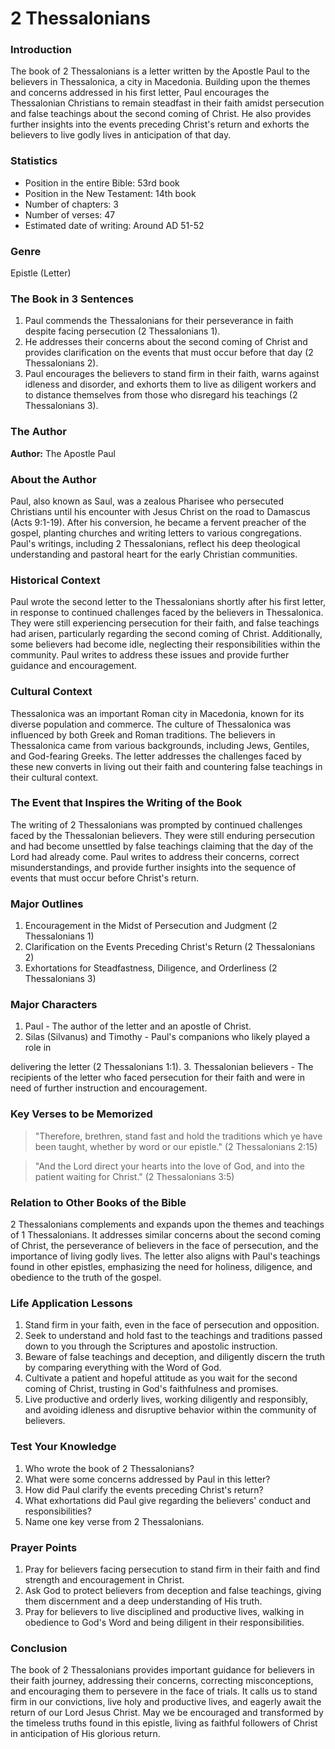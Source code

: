 # 2 Thessalonians

### Introduction

The book of 2 Thessalonians is a letter written by the Apostle Paul to the believers in Thessalonica, a city in Macedonia. Building upon the themes and concerns addressed in his first letter, Paul encourages the Thessalonian Christians to remain steadfast in their faith amidst persecution and false teachings about the second coming of Christ. He also provides further insights into the events preceding Christ's return and exhorts the believers to live godly lives in anticipation of that day.

### Statistics

* Position in the entire Bible: 53rd book
* Position in the New Testament: 14th book
* Number of chapters: 3
* Number of verses: 47
* Estimated date of writing: Around AD 51-52

### Genre

Epistle (Letter)

### The Book in 3 Sentences

1. Paul commends the Thessalonians for their perseverance in faith despite facing persecution (2 Thessalonians 1).
2. He addresses their concerns about the second coming of Christ and provides clarification on the events that must occur before that day (2 Thessalonians 2).
3. Paul encourages the believers to stand firm in their faith, warns against idleness and disorder, and exhorts them to live as diligent workers and to distance themselves from those who disregard his teachings (2 Thessalonians 3).

### The Author

**Author:** The Apostle Paul

### About the Author

Paul, also known as Saul, was a zealous Pharisee who persecuted Christians until his encounter with Jesus Christ on the road to Damascus (Acts 9:1-19). After his conversion, he became a fervent preacher of the gospel, planting churches and writing letters to various congregations. Paul's writings, including 2 Thessalonians, reflect his deep theological understanding and pastoral heart for the early Christian communities.

### Historical Context

Paul wrote the second letter to the Thessalonians shortly after his first letter, in response to continued challenges faced by the believers in Thessalonica. They were still experiencing persecution for their faith, and false teachings had arisen, particularly regarding the second coming of Christ. Additionally, some believers had become idle, neglecting their responsibilities within the community. Paul writes to address these issues and provide further guidance and encouragement.

### Cultural Context

Thessalonica was an important Roman city in Macedonia, known for its diverse population and commerce. The culture of Thessalonica was influenced by both Greek and Roman traditions. The believers in Thessalonica came from various backgrounds, including Jews, Gentiles, and God-fearing Greeks. The letter addresses the challenges faced by these new converts in living out their faith and countering false teachings in their cultural context.

### The Event that Inspires the Writing of the Book

The writing of 2 Thessalonians was prompted by continued challenges faced by the Thessalonian believers. They were still enduring persecution and had become unsettled by false teachings claiming that the day of the Lord had already come. Paul writes to address their concerns, correct misunderstandings, and provide further insights into the sequence of events that must occur before Christ's return.

### Major Outlines

1. Encouragement in the Midst of Persecution and Judgment (2 Thessalonians 1)
2. Clarification on the Events Preceding Christ's Return (2 Thessalonians 2)
3. Exhortations for Steadfastness, Diligence, and Orderliness (2 Thessalonians 3)

### Major Characters

1. Paul - The author of the letter and an apostle of Christ.
2. Silas (Silvanus) and Timothy - Paul's companions who likely played a role in

delivering the letter (2 Thessalonians 1:1). 3. Thessalonian believers - The recipients of the letter who faced persecution for their faith and were in need of further instruction and encouragement.

### Key Verses to be Memorized

> "Therefore, brethren, stand fast and hold the traditions which ye have been taught, whether by word or our epistle." (2 Thessalonians 2:15)

> "And the Lord direct your hearts into the love of God, and into the patient waiting for Christ." (2 Thessalonians 3:5)

### Relation to Other Books of the Bible

2 Thessalonians complements and expands upon the themes and teachings of 1 Thessalonians. It addresses similar concerns about the second coming of Christ, the perseverance of believers in the face of persecution, and the importance of living godly lives. The letter also aligns with Paul's teachings found in other epistles, emphasizing the need for holiness, diligence, and obedience to the truth of the gospel.

### Life Application Lessons

1. Stand firm in your faith, even in the face of persecution and opposition.
2. Seek to understand and hold fast to the teachings and traditions passed down to you through the Scriptures and apostolic instruction.
3. Beware of false teachings and deception, and diligently discern the truth by comparing everything with the Word of God.
4. Cultivate a patient and hopeful attitude as you wait for the second coming of Christ, trusting in God's faithfulness and promises.
5. Live productive and orderly lives, working diligently and responsibly, and avoiding idleness and disruptive behavior within the community of believers.

### Test Your Knowledge

1. Who wrote the book of 2 Thessalonians?
2. What were some concerns addressed by Paul in this letter?
3. How did Paul clarify the events preceding Christ's return?
4. What exhortations did Paul give regarding the believers' conduct and responsibilities?
5. Name one key verse from 2 Thessalonians.

### Prayer Points

1. Pray for believers facing persecution to stand firm in their faith and find strength and encouragement in Christ.
2. Ask God to protect believers from deception and false teachings, giving them discernment and a deep understanding of His truth.
3. Pray for believers to live disciplined and productive lives, walking in obedience to God's Word and being diligent in their responsibilities.

### Conclusion

The book of 2 Thessalonians provides important guidance for believers in their faith journey, addressing their concerns, correcting misconceptions, and encouraging them to persevere in the face of trials. It calls us to stand firm in our convictions, live holy and productive lives, and eagerly await the return of our Lord Jesus Christ. May we be encouraged and transformed by the timeless truths found in this epistle, living as faithful followers of Christ in anticipation of His glorious return.
